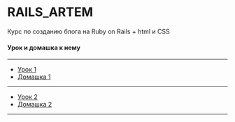 # RAILS_ARTEM


Курс по созданию блога на Ruby on Rails  + html и CSS


#### Урок и домашка к нему
---
+  [Урок 1](https://github.com/RAILS_ARTEM/Lesson1/Course(Lesson1).pdf)
+  [Домашка 1](https://github.com/kirillz/RAILS_ARTEM/Lesson1/index.html)
---
+  [Урок 2](https://github.com/RAILS_ARTEM/Lesson2/Course(Lesson2).pdf)
+  [Домашка 2](https://github.com/RAILS_ARTEM/Lesson2/index.html)
---
